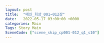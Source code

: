 ```yaml
---
layout: post
title:  "메인_회상_001~012장"
date:   2022-05-17 03:00:00 +0000
categories: Main
Tags: Story Main
SceneCode: ["scene_skip_cp001-012_q1_s10"]
---
```

